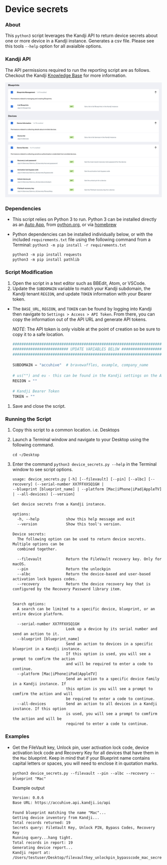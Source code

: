 # Device secrets

### About

This `python3` script leverages the Kandji API to return device secrets about one or more device in a Kandji instance. Generates a csv file. Please see this tools `--help` option for all avaialble options.

### Kandji API

The API permissions required to run the reporting script are as follows. Checkout the Kandji [Knowledge Base](https://support.kandji.io) for more information.

<img src="images/api_permissions_required.png" alt="drawing" width="1024"/>

### Dependencies

- This script relies on Python 3 to run. Python 3 can be installed directly as an [Auto App](https://updates.kandji.io/auto-app-python-3-214020), from [python.org](https://www.python.org/downloads/), or via [homebrew](https://brew.sh)

- Python dependencies can be installed individually below, or with the included `requirements.txt` file using the following command from a Terminal: `python3 -m pip install -r requirements.txt`

    ```
    python3 -m pip install requests
    python3 -m pip install pathlib
    ```

### Script Modification

1. Open the script in a text editor such as BBEdit, Atom, or VSCode.
1. Update the `SUBDOMAIN` variable to match your Kandji subdomain, the Kandji tenant `REGION`, and update `TOKEN` information with your Bearer token.

- The `BASE_URL`, `REGION`, and `TOKEN` can be found by logging into Kandji then navigate to `Settings > Access > API Token`. From there, you can copy the information out of the API URL and generate API tokens.

    *NOTE*: The API token is only visible at the point of creation so be sure to copy it to a safe location.

    ```python
    ########################################################################################
    ######################### UPDATE VARIABLES BELOW #######################################
    ########################################################################################
    
    SUBDOMAIN = "accuhive"  # bravewaffles, example, company_name
    
    # us("") and eu - this can be found in the Kandji settings on the Access tab
    REGION = ""
    
    # Kandji Bearer Token
    TOKEN = ""
    ```

1. Save and close the script.

### Running the Script

1. Copy this script to a common location. i.e. Desktops
2. Launch a Terminal window and navigate to your Desktop using the following command.

    `cd ~/Desktop`

3. Enter the command `python3 device_secrets.py --help` in the Terminal window to see script options.

    ```text
    usage: device_secrets.py [-h] [--filevault] [--pin] [--albc] [--recovery] (--serial-number XX7FFXXSQ1GH | 
    --blueprint [blueprint_name] | --platform [Mac|iPhone|iPad|AppleTV] | --all-devices) [--version]

    Get device secrets from a Kandji instance.
    
    options:
      -h, --help            show this help message and exit
      --version             Show this tool's version.
    
    Device secrets:
      The following option can be used to return device secrets. Multiple options can be 
      combined together.
    
      --filevault           Return the FileVault recovery key. Only for macOS.
      --pin                 Return the unlockpin
      --albc                Return the device-based and user-based activation lock bypass codes.
      --recovery            Return the device recovery key that is configured by the Recovery Password library item.
    
    
    Search options:
      A search can be limited to a specific device, blueprint, or an entire device platform.
    
      --serial-number XX7FFXXSQ1GH
                            Look up a device by its serial number and send an action to it.
      --blueprint [blueprint_name]
                            Send an action to devices in a specific blueprint in a Kandji instance. 
                            If this option is used, you will see a prompt to comfirm the action 
                            and will be required to enter a code to continue.
      --platform [Mac|iPhone|iPad|AppleTV]
                            Send an action to a specific device family in a Kandji instance. If 
                            this option is you will see a prompt to comfirm the action and will 
                            be required to enter a code to continue.
      --all-devices         Send an action to all devices in a Kandji instance. If this option 
                            is used, you will see a prompt to comfirm the action and will be 
                            required to enter a code to continue.
    ```

### Examples

- Get the FileVault key, Unlock pin, user activation lock code, device activation lock code and Recovery Key for all devices that have them in the `Mac` blueprint. Keep in mind that if your Blueprint name contains capital letters or spaces, you will need to enclose it in quotation marks.

    `python3 device_secrets.py --filevault --pin --albc --recovery --blueprint "Mac"`

    Example output
    
    ```text
    Version: 0.0.6
    Base URL: https://accuhive.api.kandji.io/api
    
    Found blueprint matching the name "Mac"...
    Getting device inventory from Kandji...
    Total records returned: 19
    Secrets query: FileVault Key, Unlock PIN, Bypass Codes, Recovery Key
    Running query...hang tight.
    Total records in report: 19
    Generating device report...
    Kandji report at: /Users/testuser/Desktop/filevaultkey_unlockpin_bypasscode_mac_secrets_report_20230408.csv
    ```
